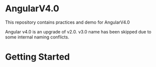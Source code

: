 # AngularV4.0
This repository contains practices and demo for AngularV4.0

Angular v4.0 is an upgrade of v2.0.
v3.0 name has been skipped due to some internal naming conflicts.


# Getting Started
